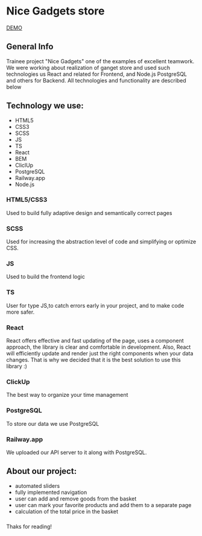 # Nice Gadgets store
[DEMO](https://fe-oct22-data-defenders.github.io/product_catalog/)

## General Info
Trainee project "Nice Gadgets" one of the examples of excellent teamwork. We were working about realization of ganget store and used such technologies us React and related for Frontend, and Node.js PostgreSQL and others for Backend. All technologies and functionality are described below

## Technology we use:
* HTML5
* CSS3
* SCSS
* JS
* TS
* React
* BEM
* CliclUp
* PostgreSQL
* Railway.app
* Node.js

### HTML5/CSS3
Used to build fully adaptive design and semantically correct pages
### SCSS
Used for increasing the abstraction level of code and simplifying or optimize CSS.
### JS
Used to build the frontend logic
### TS
User for type JS,to catch errors early in your project, and to make code more safer.
### React
React offers effective and fast updating of the page, uses a component approach, the library is clear and comfortable in development. Also, 
React will efficiently update and render just the right components when your data changes. That іs why we decided that it is the best solution to use this library :)
### ClickUp
The best way to organize your time management
### PostgreSQL
To store our data we use PostgreSQL
### Railway.app
We uploaded our API server to it along with PostgreSQL.


## About our project:
+ automated sliders
+ fully implemented navigation
+ user can add and remove goods from the basket
+ user can mark your favorite products and add them to a separate page
+ calculation of the total price in the basket

###
Thaks for reading!

